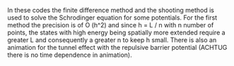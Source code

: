 In these codes the finite difference method and the shooting method is used to solve the Schrodinger equation for some potentials.
For the first method the precision is of O (h^2) and since h = L / n with n number of points, the states with high energy being spatially more extended require a greater L and consequently a greater n to keep h small.
There is also an animation for the tunnel effect with the repulsive barrier potential (ACHTUG there is no time dependence in animation).
